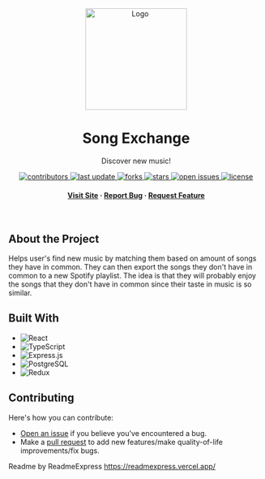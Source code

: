 
<div align="center">

<img src="https://songexchange.online/assets/blacklogo-81e088a4.png" alt="Logo" width="200" height="auto">
<h1>Song Exchange</h1>
<p>Discover new music!</p>


<!-- Badges -->

<p>
  <a href="https://github.com/DanielFirpo/SongExchange/graphs/contributors">
    <img src="https://img.shields.io/github/contributors/DanielFirpo/SongExchange" alt="contributors" />
  </a>
  <a href="">
    <img src="https://img.shields.io/github/last-commit/DanielFirpo/SongExchange" alt="last update" />
  </a>
  <a href="https://github.com/DanielFirpo/SongExchange/network/members">
    <img src="https://img.shields.io/github/forks/DanielFirpo/SongExchange" alt="forks" />
  </a>
  <a href="https://github.com/DanielFirpo/SongExchange/stargazers">
    <img src="https://img.shields.io/github/stars/DanielFirpo/SongExchange" alt="stars" />
  </a>
  <a href="https://github.com/DanielFirpo/SongExchange/issues/">
    <img src="https://img.shields.io/github/issues/DanielFirpo/SongExchange" alt="open issues" />
  </a>
  <a href="https://github.com/DanielFirpo/SongExchange/blob/master/LICENSE">
    <img src="https://img.shields.io/github/license/DanielFirpo/SongExchange.svg" alt="license" />
  </a>
</p>
    

<h4>
  <a href="[https://github.com/DanielFirpo/SongExchange/](https://songexchange.online/)">Visit Site</a>
  <span> · </span>
    <a href="https://github.com/DanielFirpo/SongExchange/issues/">Report Bug</a>
  <span> · </span>
    <a href="https://github.com/DanielFirpo/SongExchange/issues/">Request Feature</a>
  </h4>
</div>
<br />

## About the Project 

Helps user's find new music by matching them based on amount of songs they have in common. They can then export the songs they don't have in common to a new Spotify playlist. The idea is that they will probably enjoy the songs that they don't have in common since their taste in music is so similar. 


## Built With 
 
 * ![React](https://img.shields.io/badge/react-%2320232a?style=for-the-badge&logo=react&logoColor=%2361DAFB) 
 * ![TypeScript](https://img.shields.io/badge/typescript-%23007ACC?style=for-the-badge&logo=typescript&logoColor=white) 
 * ![Express.js](https://img.shields.io/badge/expressjs-%23404d59?style=for-the-badge&logo=express&logoColor=%2361DAFB) 
 * ![PostgreSQL](https://img.shields.io/badge/postgresql-%23336791?style=for-the-badge&logo=postgresql&logoColor=white) 
 * ![Redux](https://img.shields.io/badge/redux-%23593d88?style=for-the-badge&logo=redux&logoColor=white) 

## Contributing 

Here's how you can contribute:

- [Open an issue]() if you believe you've encountered a bug.
- Make a [pull request]() to add new features/make quality-of-life improvements/fix bugs.

Readme by ReadmeExpress https://readmexpress.vercel.app/
         
